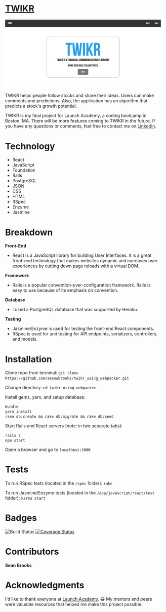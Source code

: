 # [TWIKR](https://twikr.herokuapp.com)

![TWIKR](./app/assets/images/twikr.png)

TWIKR helps people follow stocks and share their ideas.  Users can make comments and predictions. Also, the application has an algorithm that predicts a stock's growth potential.

TWIKR is my final project for Launch Academy, a coding bootcamp in Boston, MA. There will be more features coming to TWIKR in the future.  If you have any questions or comments, feel free to contact me on [LinkedIn](https://www.linkedin.com/in/seanwbrooks/).

# Technology
* React
* JavaScript
* Foundation
* Rails
* PostgreSQL
* JSON
* CSS
* HTML
* RSpec
* Enzyme
* Jasmine

# Breakdown
**Front-End**
* React is a JavaScript library for building User Interfaces. It is a great front-end technology that makes websites dynamic and increases user experiences by cutting down page reloads with a virtual DOM.

**Framework**
* Rails is a popular convention-over-configuration framework. Rails is easy to use because of its emphasis on convention.  

**Database**
* I used a PostgreSQL database that was supported by Heroku.

**Testing**
* Jasmine/Enzyme is used for testing the front-end React components.
* RSpec is used for unit testing for API endpoints, serializers, controllers, and models.

# Installation
Clone repo from terminal:
`git clone https://github.com/seanwbrooks/twikr_using_webpacker.git`

Change directory:
`cd twikr_using_webpacker`

Install gems, yarn, and setup database:
```
bundle
yarn install
rake db:create && rake db:migrate && rake db:seed
```

Start Rails and React servers (note: in two separate tabs):
```
rails s
npm start
```

Open a browser and go to `localhost:3000`

# Tests
To run RSpec tests (located in the `/spec` folder):
```rake```

To run Jasmine/Enzyme tests (located in the `/app/javascript/react/test` folder):
```karma start```

# Badges
![Build Status](https://codeship.com/projects/ec276130-4de1-0135-1fe3-72fd8360efb5/status?branch=master)
[![Coverage Status](https://coveralls.io/repos/github/seanwbrooks/twikr_using_webpacker/badge.svg?branch=master)](https://coveralls.io/github/seanwbrooks/twikr_using_webpacker?branch=master)

# Contributors
**Sean Brooks**

# Acknowledgments
I'd like to thank everyone at [Launch Academy](https://www.launchacademy.com/). 😀  My mentors and peers were valuable resources that helped me make this project possible.
  
